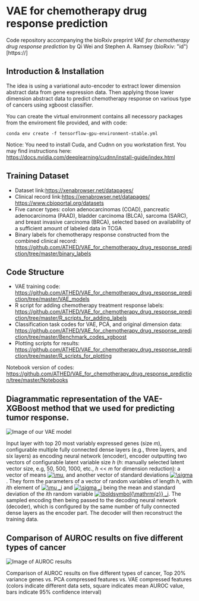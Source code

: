 # VAE for chemotherapy drug response prediction

Code repository accompanying the bioRxiv preprint *VAE for chemotherapy drug response prediction* by Qi Wei and Stephen A. Ramsey (bioRxiv: "id")[https://]

## Introduction & Installation

The idea is using a variational auto-encoder to extract lower dimension abstract data from gene expression data. Then applying those lower dimension abstract data to predict chemotherapy response on various type of cancers using xgboost classifier.

You can create the virtual environment contains all necessory packages from the enviroment file provided, and with code:
```
conda env create -f tensorflow-gpu-environment-stable.yml
```

Notice: You need to install Cuda, and Cudnn on you workstation first. You may find instructions here: https://docs.nvidia.com/deeplearning/cudnn/install-guide/index.html

## Training Dataset
* Dataset link:https://xenabrowser.net/datapages/
* Clinical record link:https://xenabrowser.net/datapages/
                       https://www.cbioportal.org/datasets
* Five cancer types: colon adenocarcinomas (COAD),
pancreatic adenocarcinoma (PAAD), bladder carcinoma (BLCA), sarcoma (SARC), and breast invasive carcinoma (BRCA), selected based on availability of a sufficient amount of labeled data in TCGA
* Binary labels for chemotherapy response constructed from the combined clinical record: https://github.com/ATHED/VAE_for_chemotherapy_drug_response_prediction/tree/master/binary_labels 

## Code Structure
* VAE training code: https://github.com/ATHED/VAE_for_chemotherapy_drug_response_prediction/tree/master/VAE_models
* R script for adding chemotherapy treatment response labels: https://github.com/ATHED/VAE_for_chemotherapy_drug_response_prediction/tree/master/R_scripts_for_adding_labels
* Classification task codes for VAE, PCA, and original dimension data: https://github.com/ATHED/VAE_for_chemotherapy_drug_response_prediction/tree/master/Benchmark_codes_xgboost
* Plotting scripts for results: https://github.com/ATHED/VAE_for_chemotherapy_drug_response_prediction/tree/master/R_scripts_for_plotting

Notebook version of codes: https://github.com/ATHED/VAE_for_chemotherapy_drug_response_prediction/tree/master/Notebooks

## Diagrammatic representation of the VAE-XGBoost method that we used for predicting tumor response.
![Image of our VAE model](https://github.com/ATHED/VAE_for_chemotherapy_drug_response_prediction/blob/master/images/m1_pipeline_plot_modified.png)

Input layer with top 20 most variably expressed genes (size *m*), configurable multiple fully connected dense layers (e.g., three layers, and six layers) as encoding neural network (encoder), encoder outputting two vectors of configurable latent variable size *h* (*h*: manually selected latent vector size, e.g, 50, 500, 1000, etc., *h* << *m* for dimension reduction): a vector of means <a href="https://www.codecogs.com/eqnedit.php?latex=\inline&space;\mu" target="_blank"><img src="https://latex.codecogs.com/png.latex?\inline&space;\mu" title="\mu" /></a>, and another vector of standard deviations <a href="https://www.codecogs.com/eqnedit.php?latex=\inline&space;\sigma" target="_blank"><img src="https://latex.codecogs.com/png.latex?\inline&space;\sigma" title="\sigma" /></a>. They form the parameters of a vector of random variables of length *h*, with *i*th element of <a href="https://www.codecogs.com/eqnedit.php?latex=\inline&space;\mu&space;_i" target="_blank"><img src="https://latex.codecogs.com/png.latex?\inline&space;\mu&space;_i" title="\mu _i" /></a> and <a href="https://www.codecogs.com/eqnedit.php?latex=\inline&space;\sigma&space;_i" target="_blank"><img src="https://latex.codecogs.com/png.latex?\inline&space;\sigma&space;_i" title="\sigma _i" /></a> being the mean and standard deviation of the *i*th random variable <a href="https://www.codecogs.com/eqnedit.php?latex=\inline&space;\boldsymbol{\mathrm{z}}&space;_i" target="_blank"><img src="https://latex.codecogs.com/png.latex?\inline&space;\boldsymbol{\mathrm{z}}&space;_i" title="\boldsymbol{\mathrm{z}} _i" /></a>. The sampled encoding then being passed to the decoding neural network (decoder), which is configured by the same number of fully connected dense layers as the encoder part. The decoder will then reconstruct the training data.

## Comparison of AUROC results on five different types of cancer
![Image of AUROC results](https://github.com/ATHED/VAE_for_chemotherapy_drug_response_prediction/blob/master/images/(95ConfidenceInterval)fig_top20_vae_ref_replications(5_cancers%252C%2520preprint).png)

Comparison of AUROC results on five different types of cancer, Top 20% variance genes vs. PCA compressed features vs. VAE compressed features (colors indicate different data sets, square indicates mean AUROC value, bars indicate 95% confidence interval)
